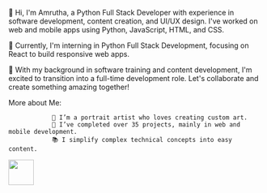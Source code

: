 👋 Hi, I'm Amrutha, a Python Full Stack Developer with experience in software development, content creation, and UI/UX design. I've worked on web and mobile apps using Python, JavaScript, HTML, and CSS.     

🌱 Currently, I'm interning in Python Full Stack Development, focusing on React to build responsive web apps.

🤝 With my background in software training and content development, I'm excited to transition into a full-time development role. Let's collaborate and create something amazing together!

 More about Me:

                🎨 I’m a portrait artist who loves creating custom art.
                🚀 I’ve completed over 35 projects, mainly in web and mobile development.
                📚 I simplify complex technical concepts into easy content.


<img src="https://cdn.jsdelivr.net/gh/devicons/devicon@latest/icons/html5/html5-original-wordmark.svg" width=50 height=50 />
          



